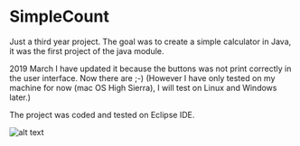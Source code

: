 # SimpleCount

Just a third year project.
The goal was to create a simple calculator in Java, it was the first project of the java module.

2019 March
  I have updated it because the buttons was not print correctly in the user interface. Now there are ;-) 
  (However I have only tested on my machine for now (mac OS High Sierra), I will test on Linux and Windows later.)
  
The project was coded and tested on Eclipse IDE.

![alt text](https://raw.githubusercontent.com/BBR2394/simpleCount/PictForReadme/SimpleCount2019.png)
